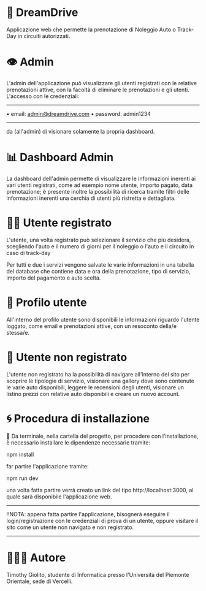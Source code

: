 # 🏁 DreamDrive 

Applicazione web che permette la prenotazione di Noleggio Auto o Track-Day in circuiti autorizzati.

# 👁 Admin

L'admin dell'applicazione può visualizzare gli utenti registrati con le relative prenotazioni attive, con la facoltà di eliminare le prenotazioni e gli utenti. 
L'accesso con le credenziali: 
_______________________________________________________

• email: admin@dreamdrive.com
• password: admin1234

_______________________________________________________

da (all'admin) di visionare solamente la propria dashboard. 

# 📊 Dashboard Admin

La dashboard dell'admin permette di visualizzare le informazioni inerenti ai vari utenti registrati, come ad esempio nome utente, importo pagato, data prenotazione; è presente inoltre la possibilità di ricerca tramite filtri delle informazioni inerenti una cerchia di utenti più ristretta e dettagliata.

# 👨‍💻 Utente registrato 

L'utente, una volta registrato può selezionare il servizio che più desidera, scegliendo l'auto e il numero di giorni per il noleggio o l'auto e il circuito in caso di track-day 

Per tutti e due i servizi vengono salvate le varie informazioni in una tabella del database che contiene data e ora della prenotazione, tipo di servizio, importo del pagamento e auto scelta.

# 🪪 Profilo utente

All'interno del profilo utente sono disponibili le informazioni riguardo l'utente loggato, come email e prenotazioni attive, con un resoconto della/e stessa/e.

# 👤 Utente non registrato 

L'utente non registrato ha la possibilità di navigare all'interno del sito per scoprire le tipologie di servizio, visionare una gallery dove sono contenute le varie auto disponibili, leggere le recensioni degli utenti, visionare un listino prezzi con relative auto disponibili e creare un nuovo account.

# 🌀 Procedura di installazione

📁 Da terminale, nella cartella del progetto, per procedere con l'installazione, è necessario installare le dipendenze necessarie tramite:

npm install

far partire l'applicazione tramite:

npm run dev

una volta fatta partire verrà creato un link del tipo http://localhost:3000, al quale sarà disponibile l'applicazione web.

_______________________________________________________

‼️NOTA: appena fatta partire l'applicazione, bisognerà eseguire il login/registrazione con le credenziali di prova di un utente, oppure visitare il sito come un utente non navigato e non registrato.
_______________________________________________________

# 🙋🏻‍♂️ Autore

Timothy Giolito, studente di Informatica presso l'Università del Piemonte Orientale, sede di Vercelli.
